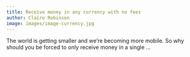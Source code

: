 ```yaml
---
title: Receive money in any currency with no fees
author: Claire Robinson
image: images/image-currency.jpg
---
```


The world is getting smaller and we’re becoming more mobile. So why should you be 
forced to only receive money in a single …